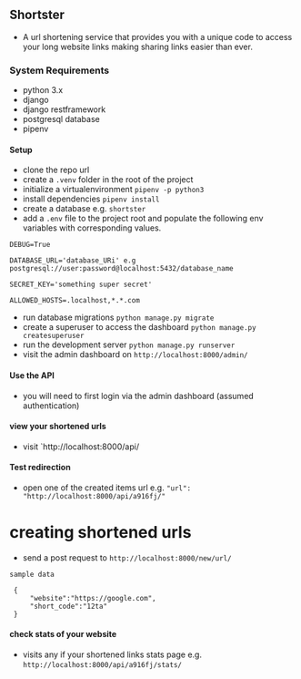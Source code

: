 ## Shortster
- A url shortening service that provides you with a unique code to access your long website links making sharing links easier than ever.

### System Requirements
- python 3.x
- django
- django restframework
- postgresql database
- pipenv

#### Setup
- clone the repo url
- create a `.venv` folder in the root of the project
- initialize a virtualenvironment `pipenv -p python3`
- install dependencies `pipenv install`
- create a database e.g. `shortster`
- add a `.env` file to the project root and populate the following env variables with corresponding values.

```
DEBUG=True

DATABASE_URL='database_URi' e.g postgresql://user:password@localhost:5432/database_name

SECRET_KEY='something super secret'

ALLOWED_HOSTS=.localhost,*.*.com

```

- run database migrations `python manage.py migrate`
- create a superuser to access the dashboard `python manage.py createsuperuser`
- run the development server `python manage.py runserver`
- visit the admin dashboard on `http://localhost:8000/admin/`

#### Use the API
- you will need to first login via the admin dashboard (assumed authentication)

#### view your shortened urls
- visit `http://localhost:8000/api/

#### Test redirection
- open one of the created items url e.g. `"url": "http://localhost:8000/api/a916fj/"`

# creating shortened urls
- send a post request to `http://localhost:8000/new/url/`

```
sample data

 {
     "website":"https://google.com",
     "short_code":"12ta"
 }

```

#### check stats of your website
- visits any if your shortened links stats page e.g. `http://localhost:8000/api/a916fj/stats/`